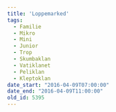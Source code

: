 ```yaml
---
title: 'Loppemarked'
tags:
  - Familie
  - Mikro
  - Mini
  - Junior
  - Trop
  - Skumbaklan
  - Vatiklanet
  - Peliklan
  - Kleptoklan
date_start: "2016-04-09T07:00:00"
date_end: "2016-04-09T11:00:00"
old_id: 5395
---
```

